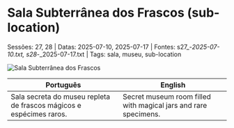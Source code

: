 ﻿
# Sala Subterrânea dos Frascos (sub-location)

Sessões: 27, 28 | Datas: 2025-07-10, 2025-07-17 | Fontes: s27_-_2025-07-10.txt, s28_-_2025-07-17.txt | Tags: sala, museu, sub-location

![Sala Subterrânea dos Frascos](assets/loot/object_blank.png)

| Português | English |
|-----------|---------|
| Sala secreta do museu repleta de frascos mágicos e espécimes raros. | Secret museum room filled with magical jars and rare specimens. |



















